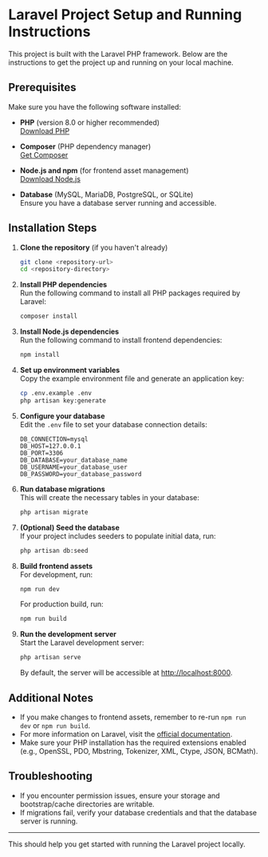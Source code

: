 # Laravel Project Setup and Running Instructions

This project is built with the Laravel PHP framework. Below are the instructions to get the project up and running on your local machine.

## Prerequisites

Make sure you have the following software installed:

- **PHP** (version 8.0 or higher recommended)  
  [Download PHP](https://www.php.net/downloads)

- **Composer** (PHP dependency manager)  
  [Get Composer](https://getcomposer.org/download/)

- **Node.js and npm** (for frontend asset management)  
  [Download Node.js](https://nodejs.org/en/download/)

- **Database** (MySQL, MariaDB, PostgreSQL, or SQLite)  
  Ensure you have a database server running and accessible.

## Installation Steps

1. **Clone the repository** (if you haven't already)  
   ```bash
   git clone <repository-url>
   cd <repository-directory>
   ```

2. **Install PHP dependencies**  
   Run the following command to install all PHP packages required by Laravel:  
   ```bash
   composer install
   ```

3. **Install Node.js dependencies**  
   Run the following command to install frontend dependencies:  
   ```bash
   npm install
   ```

4. **Set up environment variables**  
   Copy the example environment file and generate an application key:  
   ```bash
   cp .env.example .env
   php artisan key:generate
   ```

5. **Configure your database**  
   Edit the `.env` file to set your database connection details:  
   ```
   DB_CONNECTION=mysql
   DB_HOST=127.0.0.1
   DB_PORT=3306
   DB_DATABASE=your_database_name
   DB_USERNAME=your_database_user
   DB_PASSWORD=your_database_password
   ```

6. **Run database migrations**  
   This will create the necessary tables in your database:  
   ```bash
   php artisan migrate
   ```

7. **(Optional) Seed the database**  
   If your project includes seeders to populate initial data, run:  
   ```bash
   php artisan db:seed
   ```

8. **Build frontend assets**  
   For development, run:  
   ```bash
   npm run dev
   ```  
   For production build, run:  
   ```bash
   npm run build
   ```

9. **Run the development server**  
   Start the Laravel development server:  
   ```bash
   php artisan serve
   ```  
   By default, the server will be accessible at [http://localhost:8000](http://localhost:8000).

## Additional Notes

- If you make changes to frontend assets, remember to re-run `npm run dev` or `npm run build`.
- For more information on Laravel, visit the [official documentation](https://laravel.com/docs).
- Make sure your PHP installation has the required extensions enabled (e.g., OpenSSL, PDO, Mbstring, Tokenizer, XML, Ctype, JSON, BCMath).

## Troubleshooting

- If you encounter permission issues, ensure your storage and bootstrap/cache directories are writable.
- If migrations fail, verify your database credentials and that the database server is running.

---

This should help you get started with running the Laravel project locally.
